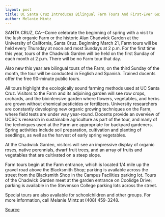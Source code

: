 ```yaml
---
layout: post
title: UC Santa Cruz Introduces Bilingual Farm Tours And First-Ever Guided Tours Of The Alan Chadwick Garden
author: Melanie Mintz
---
```


SANTA CRUZ, CA--Come celebrate the beginning of spring with a  visit to the lush organic Farm or the historic Alan Chadwick Garden  at the University of California, Santa Cruz. Beginning March 21, Farm  tours will be held every Thursday at noon and most Sundays at 2 p.m.  For the first time this year, tours of the Chadwick Garden will be  held on the first Sunday of each month at 2 p.m. There will be no  Farm tour that day.

Also new this year are bilingual tours of the Farm; on the third  Sunday of the month, the tour will be conducted in English and  Spanish. Trained docents offer the free 90-minute public tours.

All tours highlight the ecologically sound farming methods  used at UC Santa Cruz. Visitors to the Farm and its adjoining garden  will see row crops, orchards, and the biointensive garden where  flowers, vegetables, and herbs are grown without chemical  pesticides or fertilizers. University researchers are constantly  developing new organic growing techniques on the Farm, where field  tests are under way year-round. Docents provide an overview of  UCSC's research in sustainable agriculture as part of the tour, and  many of the techniques used at the Farm are appropriate for  backyard gardeners. Spring activities include soil preparation,  cultivation and planting of seedlings, as well as the harvest of early  spring vegetables.

At the Chadwick Garden, visitors will see an impressive  display of organic roses, native perennials, dwarf fruit trees, and an  array of fruits and vegetables that are cultivated on a steep slope.

Farm tours begin at the Farm entrance, which is located 1/4  mile up the gravel road above the Blacksmith Shop; parking is  available across the street from the Blacksmith Shop in the Campus  Facilities parking lot. Tours of the Chadwick Garden meet at the  garden entrance on Coolidge Drive; parking is available in the  Stevenson College parking lots across the street.

Special tours are also available for schoolchildren and other  groups. For more information, call Melanie Mintz at (408) 459-3248.

[Source](http://www1.ucsc.edu/news_events/press_releases/archive/95-96/02-96/022796-UCSC_begins_bilingu.html "Permalink to 022796-UCSC_begins_bilingu")
